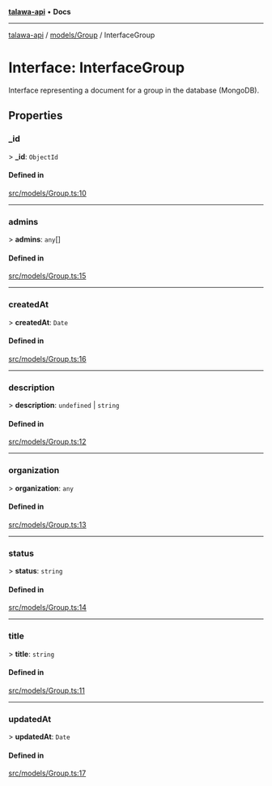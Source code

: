 [**talawa-api**](../../../README.md) • **Docs**

***

[talawa-api](../../../modules.md) / [models/Group](../README.md) / InterfaceGroup

# Interface: InterfaceGroup

Interface representing a document for a group in the database (MongoDB).

## Properties

### \_id

\> **\_id**: `ObjectId`

#### Defined in

[src/models/Group.ts:10](https://github.com/PalisadoesFoundation/talawa-api/blob/0e711c6a6b57f55ab5776fc9c8edfc5ebc0b3d70/src/models/Group.ts#L10)

***

### admins

\> **admins**: `any`[]

#### Defined in

[src/models/Group.ts:15](https://github.com/PalisadoesFoundation/talawa-api/blob/0e711c6a6b57f55ab5776fc9c8edfc5ebc0b3d70/src/models/Group.ts#L15)

***

### createdAt

\> **createdAt**: `Date`

#### Defined in

[src/models/Group.ts:16](https://github.com/PalisadoesFoundation/talawa-api/blob/0e711c6a6b57f55ab5776fc9c8edfc5ebc0b3d70/src/models/Group.ts#L16)

***

### description

\> **description**: `undefined` \| `string`

#### Defined in

[src/models/Group.ts:12](https://github.com/PalisadoesFoundation/talawa-api/blob/0e711c6a6b57f55ab5776fc9c8edfc5ebc0b3d70/src/models/Group.ts#L12)

***

### organization

\> **organization**: `any`

#### Defined in

[src/models/Group.ts:13](https://github.com/PalisadoesFoundation/talawa-api/blob/0e711c6a6b57f55ab5776fc9c8edfc5ebc0b3d70/src/models/Group.ts#L13)

***

### status

\> **status**: `string`

#### Defined in

[src/models/Group.ts:14](https://github.com/PalisadoesFoundation/talawa-api/blob/0e711c6a6b57f55ab5776fc9c8edfc5ebc0b3d70/src/models/Group.ts#L14)

***

### title

\> **title**: `string`

#### Defined in

[src/models/Group.ts:11](https://github.com/PalisadoesFoundation/talawa-api/blob/0e711c6a6b57f55ab5776fc9c8edfc5ebc0b3d70/src/models/Group.ts#L11)

***

### updatedAt

\> **updatedAt**: `Date`

#### Defined in

[src/models/Group.ts:17](https://github.com/PalisadoesFoundation/talawa-api/blob/0e711c6a6b57f55ab5776fc9c8edfc5ebc0b3d70/src/models/Group.ts#L17)
